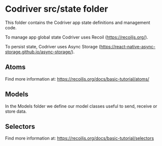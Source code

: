 # Codriver src/state folder

This folder contains the Codriver app state definitions and management code.

To manage app global state Codriver uses Recoil (https://recoiljs.org/).

To persist state, Codriver uses Async Storage (https://react-native-async-storage.github.io/async-storage/).

## Atoms

Find more information at: https://recoiljs.org/docs/basic-tutorial/atoms/

## Models

In the Models folder we define our model classes useful to send, receive or store data.

## Selectors

Find more information at: https://recoiljs.org/docs/basic-tutorial/selectors
